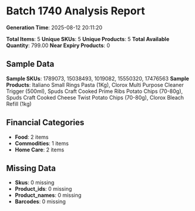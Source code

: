 # Batch 1740 Analysis Report

**Generation Time**: 2025-08-12 20:11:20

**Total Items**: 5
**Unique SKUs**: 5
**Unique Products**: 5
**Total Available Quantity**: 799.00
**Near Expiry Products**: 0

## Sample Data
**Sample SKUs**: 1789073, 15038493, 1019082, 15550320, 17476563
**Sample Products**: Italiano Small Rings Pasta (1Kg), Clorox Multi Purpose Cleaner Trigger (500ml), Spuds Craft Cooked Prime Ribs Potato Chips (70-80g), Spuds Craft Cooked Cheese Twist Potato Chips (70-80g), Clorox Bleach Refill (1kg)

## Financial Categories
- **Food**: 2 items
- **Commodities**: 1 items
- **Home Care**: 2 items

## Missing Data
- **Skus**: 0 missing
- **Product_ids**: 0 missing
- **Product_names**: 0 missing
- **Barcodes**: 0 missing

